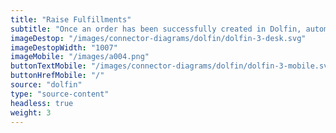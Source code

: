 ```yaml
---
title: "Raise Fulfillments"
subtitle: "Once an order has been successfully created in Dolfin, automatically fulfill your order with one of our fulfillment partners."
imageDestop: "/images/connector-diagrams/dolfin/dolfin-3-desk.svg"
imageDestopWidth: "1007"
imageMobile: "/images/a004.png"
buttonTextMobile: "/images/connector-diagrams/dolfin/dolfin-3-mobile.svg"
buttonHrefMobile: "/" 
source: "dolfin"
type: "source-content"
headless: true
weight: 3
---
```

